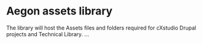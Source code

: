 # Aegon assets library

The library will host the Assets files and folders required for cXstudio Drupal projects and Technical Library.
...
